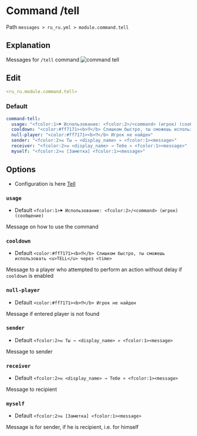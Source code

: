 # Command /tell
Path `messages > ru_ru.yml > module.command.tell`

## Explanation
Messages for `/tell` command
![command tell](/commandtell.png)

## Edit
```yaml
<ru_ru.module.command.tell>
```

### Default
```yaml
command-tell:
  usage: "<fcolor:1>⚑ Использование: <fcolor:2>/<command> (игрок) (сообщение)"
  cooldown: "<color:#ff7171><b>⁉</b> Слишком быстро, ты сможешь использовать <u>TELL</u> через <time>"
  null-player: "<color:#ff7171><b>⁉</b> Игрок не найден"
  sender: "<fcolor:2>✉ Ты → <display_name> » <fcolor:1><message>"
  receiver: "<fcolor:2>✉ <display_name> → Тебе » <fcolor:1><message>"
  myself: "<fcolor:2>✉ [Заметка] <fcolor:1><message>"
```

## Options

- Configuration is here [Tell](/en/config/module/command/command-tell/)

### `usage`
- Default `<fcolor:1>⚑ Использование: <fcolor:2>/<command> (игрок) (сообщение)`

Message on how to use the command

### `cooldown`
- Default `<color:#ff7171><b>⁉</b> Слишком быстро, ты сможешь использовать <u>TELL</u> через <time>`

Message to a player who attempted to perform an action without delay if `cooldown` is enabled

### `null-player`
- Default `<color:#ff7171><b>⁉</b> Игрок не найден`

Message if entered player is not found

### `sender`
- Default `<fcolor:2>✉ Ты → <display_name> » <fcolor:1><message>`

Message to sender

### `receiver`
- Default `<fcolor:2>✉ <display_name> → Тебе » <fcolor:1><message>`

Message to recipient

### `myself`
- Default `<fcolor:2>✉ [Заметка] <fcolor:1><message>`

Message is for sender, if he is recipient, i.e. for himself


